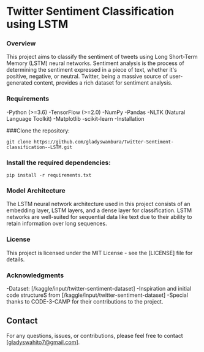 # Twitter Sentiment Classification using LSTM
### Overview
This project aims to classify the sentiment of tweets using Long Short-Term Memory (LSTM) neural networks. Sentiment analysis is the process of determining the sentiment expressed in a piece of text, whether it's positive, negative, or neutral. Twitter, being a massive source of user-generated content, provides a rich dataset for sentiment analysis.

### Requirements
-Python (>=3.6)
-TensorFlow (>=2.0)
-NumPy
-Pandas
-NLTK (Natural Language Toolkit)
-Matplotlib
-scikit-learn
-Installation

###Clone the repository:
``` 
git clone https://github.com/gladyswambura/Twitter-Sentiment-classification--LSTM.git

```
### Install the required dependencies:
```
pip install -r requirements.txt

```

### Model Architecture
The LSTM neural network architecture used in this project consists of an embedding layer, LSTM layers, and a dense layer for classification. LSTM networks are well-suited for sequential data like text due to their ability to retain information over long sequences.

### License
This project is licensed under the MIT License - see the [LICENSE] file for details.

### Acknowledgments
-Dataset: [/kaggle/input/twitter-sentiment-dataset]
-Inspiration and initial code structureS from [/kaggle/input/twitter-sentiment-dataset]
-Special thanks to CODE-3-CAMP for their contributions to the project.

## Contact
For any questions, issues, or contributions, please feel free to contact [gladyswahito7@gmail.com].
